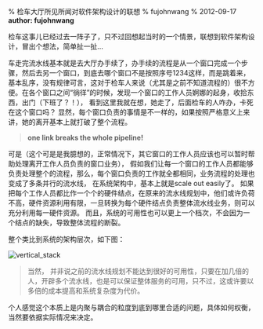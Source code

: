 % 检车大厅所见所闻对软件架构设计的联想
% fujohnwang
% 2012-09-17
__author: fujohnwang__

检车这事儿已经过去一阵子了，只不过回想起当时的一个情景，联想到软件架构设计，冒出个想法，简单扯一扯…

车走完流水线基本就是去大厅办手续了，办手续的流程是从一个窗口完成一个步骤，然后去另一个窗口，到底去哪个窗口不是按照序号1234这样，而是跳着来，基本乱序，没有规律可言，这对于检车人来说（尤其是之前不知道流程的）很不方便。在各个窗口之间“徜徉”的时候，发现一个窗口的工作人员婀娜的起身，收拾东西，出门（下班了？！）， 看到这里我就在想，她走了，后面检车的人咋办，卡死在这个窗口吗？ 显然，每个窗口负责的事情是不一样的，如果按照严格意义上来讲，她的离开基本上就打破了整个流程。

> __one link breaks the whole pipeline!__

可是（这个可是是我臆想的，正常情况下，其它窗口的工作人员应该也可以暂时帮助处理离开工作人员负责的窗口业务）， 假如我们让每一个窗口的工作人员都能够负责处理整个的流程，那么，每个窗口负责的工作就全都相同，业务流程的处理也变成了多条并行的流水线， 在系统架构中，基本上就是scale out easily了。 如果把每个工作人员都比作一个个的硬件结点，在原来的流水线规划中，他们或许负荷不高，硬件资源利用有限，一旦转换为每个硬件结点负责整体流水线业务，则可以充分利用每一硬件资源。 而且，系统的可用性也可以更上一个档次，不会因为一个结点的缺失，导致整体流程的断裂。

整个类比到系统的架构层次，如下图：

![vertical_stack](../images/vertical_stack_in_one.png)

> 当然， 并非说之前的流水线规划不能达到很好的可用性，只要在加几倍的人，开辟多个流水线，也是可以保证整体服务的可用，只不过，这或许要以多倍的成本提高和系统复杂度为代价。

个人感觉这个本质上是内聚与耦合的粒度到底到哪里合适的问题，具体如何权衡，当然要依据实际情况来决定。

